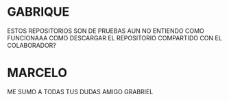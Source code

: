 # GABRIQUE
 ESTOS REPOSITORIOS SON DE PRUEBAS
 AUN NO ENTIENDO COMO FUNCIONAAA
 COMO DESCARGAR EL REPOSITORIO COMPARTIDO CON EL COLABORADOR?
 
# MARCELO


ME SUMO A TODAS TUS DUDAS AMIGO GRABRIEL
